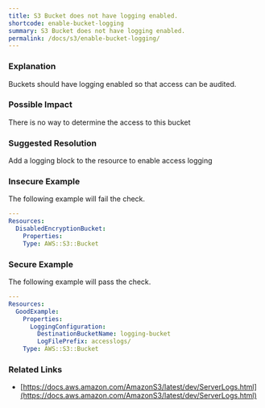 ```yaml
---
title: S3 Bucket does not have logging enabled.
shortcode: enable-bucket-logging
summary: S3 Bucket does not have logging enabled. 
permalink: /docs/s3/enable-bucket-logging/
---
```


### Explanation

Buckets should have logging enabled so that access can be audited.

### Possible Impact
There is no way to determine the access to this bucket

### Suggested Resolution
Add a logging block to the resource to enable access logging


### Insecure Example

The following example will fail the  check.

```yaml
---
Resources:
  DisabledEncryptionBucket:
    Properties:
    Type: AWS::S3::Bucket

```



### Secure Example

The following example will pass the  check.

```yaml
---
Resources:
  GoodExample:
    Properties:
      LoggingConfiguration:
        DestinationBucketName: logging-bucket
        LogFilePrefix: accesslogs/
    Type: AWS::S3::Bucket

```




### Related Links


- [https://docs.aws.amazon.com/AmazonS3/latest/dev/ServerLogs.html](https://docs.aws.amazon.com/AmazonS3/latest/dev/ServerLogs.html)



